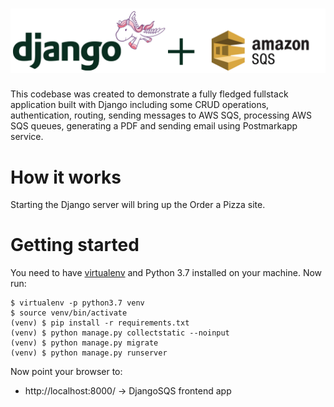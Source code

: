 # ![Django + Amazon Simple Queue Service](logo.png)

This codebase was created to demonstrate a fully fledged fullstack application built with Django including some CRUD operations, authentication, routing, sending messages to AWS SQS, processing AWS SQS queues, generating a PDF and sending email using Postmarkapp service.

# How it works

Starting the Django server will bring up the Order a Pizza site.

# Getting started

You need to have [virtualenv](https://virtualenv.pypa.io/) and Python 3.7 installed on your machine. Now run:

    $ virtualenv -p python3.7 venv
    $ source venv/bin/activate
    (venv) $ pip install -r requirements.txt
    (venv) $ python manage.py collectstatic --noinput
    (venv) $ python manage.py migrate
    (venv) $ python manage.py runserver

Now point your browser to:
 * http://localhost:8000/ -> DjangoSQS frontend app
